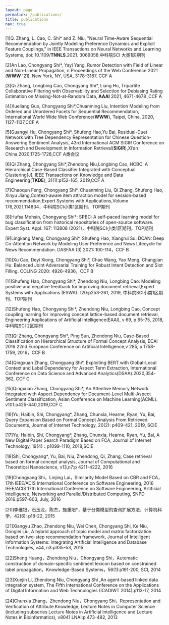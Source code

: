 ```yaml
---
layout: page
permalink: /publications/
title: publications
nav: true
---
```

[1]Q. Zhang, L. Cao, C. Shi* and Z. Niu, "Neural Time-Aware Sequential Recommendation by Jointly Modeling Preference Dynamics and Explicit Feature Couplings," in IEEE Transactions on Neural Networks and Learning Systems, doi: 10.1109/**TNNLS**.2021. 3069058.中科院SCI 大类1区期刊

[2]An Lao,  Chongyang Shi*, Yayi Yang, Rumor Detection with Field of Linear and Non-Linear Propagation, n Proceedings of the Web Conference 2021 (**WWW** '21). New York, NY, USA, 3178–3187. CCF A

[3]Qi Zhang, Longbing Cao,  Chongyang Shi*, Liang Hu, Tripartite Collaborative Filtering with Observability and Selection for Debiasing Rating Estimation on Missing-Not-at-Random Data, **AAAI** 2021,  4671-4678 ,CCF A

[4]Xueliang Guo, Chongyang Shi*,Chuanming Liu, Intention Modeling from Ordered and Unordered Facets for Sequential Recommendation, International World Wide Web Conference(**WWW**), Taipei, China, 2020, 1127-1137,CCF A

[5]Guangyi Hu, Chongyang Shi*, Shufeng Hao,Yu Bai, Residual-Duet Network with Tree Dependency Representation for Chinese Question-Answering Sentiment Analysis, 43rd International ACM SIGIR Conference on Research and Development in Information Retrieval(**SIGIR**),Xi’an China,2020,1725-1728,CCF A类会议

[6]Qi Zhang, Chongyang Shi*,Zhendong Niu,Longbing Cao, HCBC: A Hierarchical Case-Based Classifier Integrated with Conceptual Clustering[J],  IEEE Transactions on Knowledge and Data Engineering(**TKDE**), 31(1):p152-165, 2019,CCF A

[7]Chaoqun Feng, Chongyang Shi*, Chuanming Liu, Qi Zhang, Shufeng Hao, Xinyu Jiang,Context-aware item attraction model for session-based recommendation,Expert Systems with Applications,Volume 176,2021,114834，中科院SCI小类1区期刊，TOP期刊

[8]Hufsa Mohsin, Chongyang Shi*: SPBC: A self-paced learning model for bug classification from historical repositories of open-source software. Expert Syst. Appl. 167: 113808 (2021)，中科院SCI小类1区期刊，TOP期刊

[9]Lingkang Meng, Chongyang Shi*, Shufeng Hao, Xiangrui Su: DCAN: Deep Co-Attention Network by Modeling User Preference and News Lifecycle for News Recommendation. DASFAA (3) 2021: 100-114，CCF B

[10]Xu Cao, Deyi Xiong, Chongyang Shi*, Chao Wang, Yao Meng, Changjian Hu: Balanced Joint Adversarial Training for Robust Intent Detection and Slot Filling. COLING 2020: 4926-4936，CCF B

[11]Shufeng Hao, Chongyang Shi*, Zhendong Niu, Longbing Cao: Modeling positive and negative feedback for improving document retrieval,Expert Systems with Applications (ESWA). 120:p253-261, 2019, 中科院SCI小类1区期刊，TOP期刊

[12]Shufeng Hao, Chongyang Shi*, Zhendong Niu, Longbing Cao, Concept coupling learning for improving concept lattice-based document retrieval, Engineering Applications of Artificial Intelligence(EAAI), v 69, p 65-75, 2018, 中科院SCI 2区期刊

[13]Qi Zhang, Chongyang Shi*, Ping Sun, Zhendong Niu, Case-Based Classification on Hierarchical Structure of Formal Concept Analysis, ECAI 2016 22nd European Conference on Artificial Intelligence,v 285, p 1758-1759, 2016，CCF B

[14]Qingxuan Zhang, Chongyang Shi*, Exploiting BERT with Global-Local Context and Label Dependency for Aspect Term Extraction, International Conference on Data Science and Advanced Analytics(DSAA).2020,354-362, CCF C

[15]Qingxuan Zhang, Chongyang Shi*, An Attentive Memory Network Integrated with Aspect Dependency for Document-Level Multi-Aspect Sentiment Classification, Asian Conference on Machine Learning(ACML). v101:p425-440,2019,CCF C

[16]Yu, Haibin, Shi, Chongyang*, Zhang, Chunxia, Hearne, Ryan, Yu, Bai, Query Expansion Based on Formal Concept Analysis From Retrieved Documents, Journal of Internet Technology, 20(2): p409-421, 2019, SCIE

[17]Yu, Haibin, Shi, Chongyang*, Zhang, Chunxia, Hearne, Ryan, Yu, Bai, A New Digital Paper Search Paradigm Based on FCA, Journal of Internet Technology, 19(4)：p1099-1110, 2018,SCIE

[18]Shi, Chongyang*, Yu, Bai, Niu, Zhendong, Qi, Zhang, Case retrieval based on formal concept analysis, Journal of Computational and Theoretical Nanoscience, v13,n7:p 4211-4222, 2016

[19]Chongyang Shi，Linjing Lai，Similarity Model Based on CBR and FCA，17th IEEE/ACIS International Conference on Software Engineering, 2016 IEEE/ACIS 17th International Conference on Software Engineering, Artificial Intelligence, Networking and Parallel/Distributed Computing, SNPD 2016:p597-603, July, 2016

[20]李维银，石玉龙，陈杰，施重阳*，基于分类模型的查询扩展方法，计算机科学，42(6): p18-22, 2015

[21]Xiangyu Zhao, Zhendong Niu, Wei Chen, Chongyang Shi,  Ke Niu, Donglei Liu, A hybrid approach of topic model and matrix factorization based on two-step recommendation framework, Journal of Intelligent Information Systems: Integrating Artificial Intelligence and Database Technologies, v44, n3:p335-53, 2015

[22]Sheng Huang，Zhendong Niu，Chongyang Shi，Automatic construction of domain-specific sentiment lexicon based on constrained label propagation，Knowledge-Based Systems，56(1):p191-200, SCI, 2014 

[23]Xuejin Li, Zhendong Niu, Chongyang Shi ,An agent-based linked data integration system, The Fifth International Conference on the Applications of Digital Information and Web Technologies (ICADIWT 2014):p113-17, 2014

[24]Chunxia Zhang，Zhendong Niu，Chongyang Shi，Representation and Verification of Attribute Knowledge, Lecture Notes in Computer Science (including subseries Lecture Notes in Artificial Intelligence and Lecture Notes in Bioinformatics), v8041 LNAI:p 473-482, 2013
